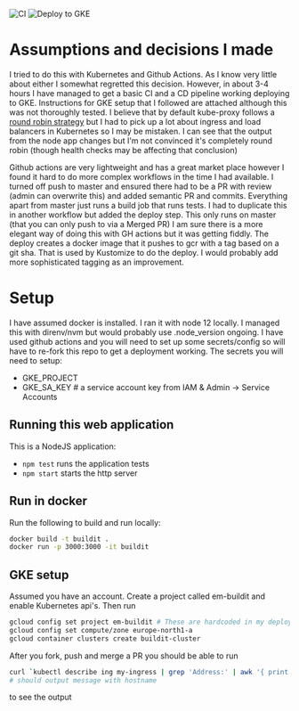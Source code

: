![CI](https://github.com/elliottmurray/devops-test/workflows/CI/badge.svg)
![Deploy to GKE](https://github.com/elliottmurray/devops-test/workflows/Deploy%20to%20GKE/badge.svg)


# Assumptions and decisions I made
I tried to do this with Kubernetes and Github Actions. As I know very little about either I somewhat regretted this decision. However, in about 3-4 hours I have managed to get a basic CI and a CD pipeline working deploying to GKE. Instructions for GKE setup that I followed are attached although this was not thoroughly tested. I believe that by default kube-proxy follows a [round robin strategy](https://blog.getambassador.io/load-balancing-strategies-in-kubernetes-l4-round-robin-l7-round-robin-ring-hash-and-more-6a5b81595d6c) but I had to pick up a lot about ingress and load balancers in Kubernetes so I may be mistaken. I can see that the output from the node app changes but I'm not convinced it's completely round robin (though health checks may be affecting that conclusion)

Github actions are very lightweight and has a great market place however I found it hard to do more complex workflows in the time I had available. I turned off push to master and ensured there had to be a PR with review (admin can overwrite this) and added semantic PR and commits. Everything apart from master just runs a build job that runs tests. I had to duplicate this in another workflow but added the deploy step. This only runs on master (that you can only push to via a Merged PR) I am sure there is a more elegant way of doing this with GH actions but it was getting fiddly. The deploy creates a docker image that it pushes to gcr with a tag based on a git sha. That is used by Kustomize to do the deploy. I would probably add more sophisticated tagging as an improvement.

# Setup
I have assumed docker is installed. I ran it with node 12 locally. I managed this with direnv/nvm but would probably use .node_version ongoing. I have used github actions and you will need to set up some secrets/config so will have to re-fork this repo to get a deployment working. The secrets you will need to setup:

- GKE_PROJECT
- GKE_SA_KEY # a service account key from IAM & Admin -> Service Accounts


## Running this web application
This is a NodeJS application:

- `npm test` runs the application tests
- `npm start` starts the http server


## Run in docker
Run the following to build and run locally:

```bash
docker build -t buildit .
docker run -p 3000:3000 -it buildit
```


## GKE setup
Assumed you have an account. Create a project called em-buildit and enable Kubernetes api's. Then run

```bash
gcloud config set project em-buildit # These are hardcoded in my deploy scripts so you will need to use these values
gcloud config set compute/zone europe-north1-a
gcloud container clusters create buildit-cluster

```

After you fork, push and merge a PR you should be able to run
```bash
curl `kubectl describe ing my-ingress | grep 'Address:' | awk '{ print $2 }'`
# should output message with hostname
```

to see the output
